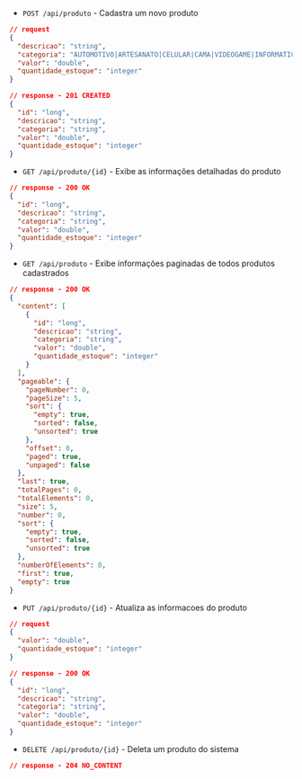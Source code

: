 - `POST /api/produto` - Cadastra um novo produto <br>
```json
// request
{
  "descricao": "string",
  "categoria": "AUTOMOTIVO|ARTESANATO|CELULAR|CAMA|VIDEOGAME|INFORMATICA|ELETRODOMESTICO|LIVRO|PAPELARIA|TV",
  "valor": "double",
  "quantidade_estoque": "integer"
}
```
```json
// response - 201 CREATED
{
  "id": "long",
  "descricao": "string",
  "categoria": "string",
  "valor": "double",
  "quantidade_estoque": "integer"
}
```
- `GET /api/produto/{id}` - Exibe as informações detalhadas do produto <br>
````json
// response - 200 OK
{
  "id": "long",
  "descricao": "string",
  "categoria": "string",
  "valor": "double",
  "quantidade_estoque": "integer"
}
````
- `GET /api/produto` - Exibe informações paginadas de todos produtos cadastrados <br>
````json
// response - 200 OK
{
  "content": [
    {
      "id": "long",
      "descricao": "string",
      "categoria": "string",
      "valor": "double",
      "quantidade_estoque": "integer"
    }
  ],
  "pageable": {
    "pageNumber": 0,
    "pageSize": 5,
    "sort": {
      "empty": true,
      "sorted": false,
      "unsorted": true
    },
    "offset": 0,
    "paged": true,
    "unpaged": false
  },
  "last": true,
  "totalPages": 0,
  "totalElements": 0,
  "size": 5,
  "number": 0,
  "sort": {
    "empty": true,
    "sorted": false,
    "unsorted": true
  },
  "numberOfElements": 0,
  "first": true,
  "empty": true
}
````
- `PUT /api/produto/{id}` - Atualiza as informacoes do produto <br>
````json
// request
{
  "valor": "double",
  "quantidade_estoque": "integer"
}
````
````json
// response - 200 OK
{
  "id": "long",
  "descricao": "string",
  "categoria": "string",
  "valor": "double",
  "quantidade_estoque": "integer"
}

````
- `DELETE /api/produto/{id}` - Deleta um produto do sistema <br>
```json
// response - 204 NO_CONTENT
```
